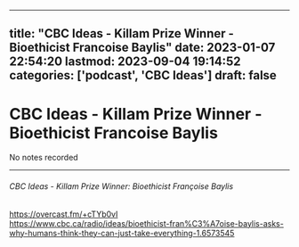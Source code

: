 
---
title: "CBC Ideas - Killam Prize Winner - Bioethicist Francoise Baylis"
date: 2023-01-07 22:54:20
lastmod: 2023-09-04 19:14:52
categories: ['podcast', 'CBC Ideas']
draft: false
---


# CBC Ideas - Killam Prize Winner - Bioethicist Francoise Baylis

No notes recorded

- - -
###### CBC Ideas - Killam Prize Winner: Bioethicist Françoise Baylis

https://overcast.fm/+cTYb0vI  
https://www.cbc.ca/radio/ideas/bioethicist-fran%C3%A7oise-baylis-asks-why-humans-think-they-can-just-take-everything-1.6573545

<!-- #public #podcast #CBC Ideas# -->

<!-- {BearID:17B47D76-335A-40FA-B793-4DF5F09DB3AA-28016-00002D97C458BF91} -->
